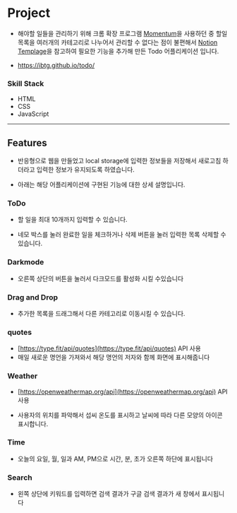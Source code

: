 # Project

- 해야할 일들을 관리하기 위해 크롬 확장 프로그램 [Momentum](https://chrome.google.com/webstore/detail/momentum/laookkfknpbbblfpciffpaejjkokdgca?hl=ko)을 사용하던 중 할일 목록을 여러개의 카테고리로 나누어서 관리할 수 없다는 점이 불편해서 [Notion Templage](https://www.notion.so/Notion-Template-Gallery-181e961aeb5c4ee6915307c0dfd5156d)을 참고하여 필요한 기능을 추가해 만든 Todo 어플리케이션 입니다.

- https://ibtg.github.io/todo/

### Skill Stack

- HTML
- CSS
- JavaScript

---

## Features

- 반응형으로 웹을 만들었고 local storage에 입력한 정보들을 저장해서 새로고침 하더라고 입력한 정보가 유지되도록 하였습니다.

- 아래는 해당 어플리케이션에 구현된 기능에 대한 상세 설명입니다.

### ToDo

- 할 일을 최대 10개까지 입력할 수 있습니다.

- 네모 박스를 눌러 완료한 일을 체크하거나 삭제 버튼을 눌러 입력한 목록 삭제할 수 있습니다.

### Darkmode

- 오른쪽 상단의 버튼을 눌러서 다크모드를 활성화 시킬 수있습니다

### Drag and Drop

- 추가한 목록을 드래그해서 다른 카테고리로 이동시킬 수 있습니다.

### quotes

- [https://type.fit/api/quotes](https://type.fit/api/quotes) API 사용
- 매일 새로운 명언을 가져와서 해당 명언의 저자와 함께 화면에 표시해줍니다

### Weather

- [https://openweathermap.org/api](https://openweathermap.org/api) API 사용

- 사용자의 위치를 파악해서 섭씨 온도를 표시하고 날씨에 따라 다른 모양의 아이콘 표시합니다.

### Time

- 오늘의 요일, 월, 일과 AM, PM으로 시간, 분, 초가 오른쪽 하단에 표시됩니다

### Search

- 왼쪽 상단에 키워드를 입력하면 검색 결과가 구글 검색 결과가 새 창에서 표시됩니다
